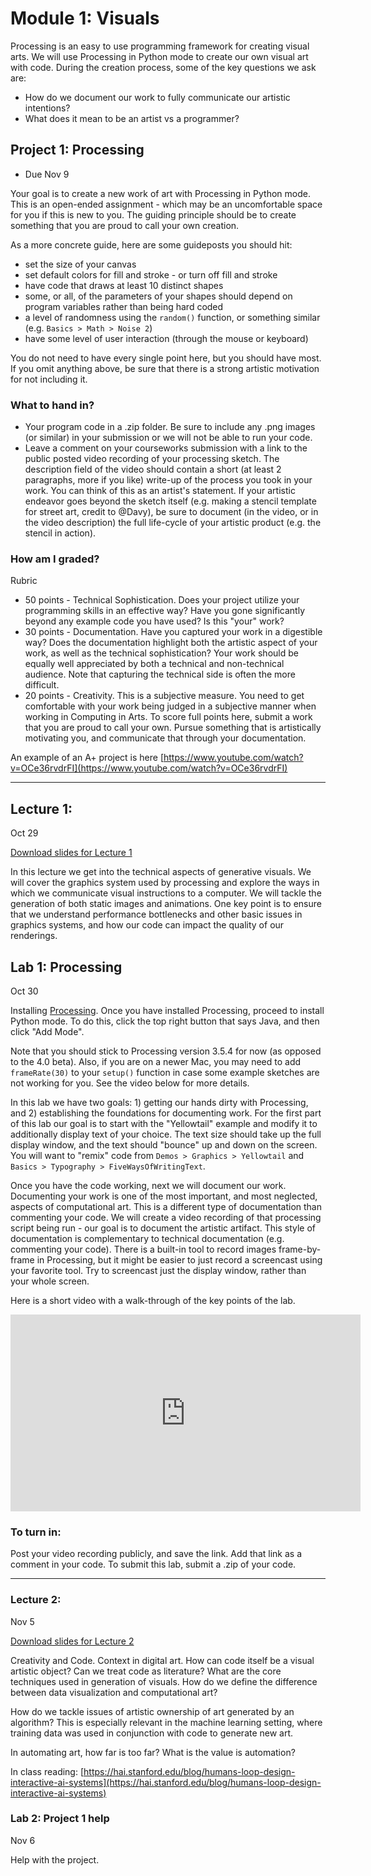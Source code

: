 # Module 1: Visuals

Processing is an easy to use programming framework for creating visual arts.
We will use Processing in Python mode to create our own visual art with code.
During the creation process, some of the key questions we ask are:

- How do we document our work to fully communicate our artistic intentions?
- What does it mean to be an artist vs a programmer?


<a name="project1"></a>

## Project 1: Processing

- Due Nov 9

Your goal is to create a new work of art with Processing in Python mode.
This is an open-ended assignment - which may be an uncomfortable space for you if this is new to you.
The guiding principle should be to create something that you are proud to call your own creation.

As a more concrete guide, here are some guideposts you should hit:

- set the size of your canvas
- set default colors for fill and stroke - or turn off fill and stroke
- have code that draws at least 10 distinct shapes
- some, or all, of the parameters of your shapes should depend on program variables rather than being hard coded
- a level of randomness using the ```random()``` function, or something similar (e.g. ```Basics > Math > Noise 2```)
- have some level of user interaction (through the mouse or keyboard)

You do not need to have every single point here, but you should have most. If you omit anything above, be sure that there is a strong artistic motivation for not including it.

### What to hand in?

- Your program code in a .zip folder. Be sure to include any .png images (or similar) in your submission or we will not be able to run your code. 
- Leave a comment on your courseworks submission with a link to the public posted video recording of your processing sketch. The description field of the video should contain a short (at least 2 paragraphs, more if you like) write-up of the process you took in your work. You can think of this as an artist's statement. If your artistic endeavor goes beyond the sketch itself (e.g. making a stencil template for street art, credit to @Davy), be sure to document (in the video, or in the video description) the full life-cycle of your artistic product (e.g. the stencil in action).

### How am I graded?

Rubric

- 50 points - Technical Sophistication. Does your project utilize your programming skills in an effective way? Have you gone significantly beyond any example code you have used? Is this "your" work?
- 30 points - Documentation. Have you captured your work in a digestible way? Does the documentation highlight both the artistic aspect of your work, as well as the technical sophistication? Your work should be equally well appreciated by both a technical and non-technical audience. Note that capturing the technical side is often the more difficult.
- 20 points - Creativity. This is a subjective measure. You need to get comfortable with your work being judged in a subjective manner when working in Computing in Arts. To score full points here, submit a work that you are proud to call your own. Pursue something that is artistically motivating you, and communicate that through your documentation.


An example of an A+ project is here [https://www.youtube.com/watch?v=OCe36rvdrFI](https://www.youtube.com/watch?v=OCe36rvdrFI)

<hr>

## Lecture 1: 

Oct 29

[Download slides for Lecture 1](../slides/lect1.pdf)

In this lecture we get into the technical aspects of generative visuals.
We will cover the graphics system used by processing and explore the ways in which we communicate visual instructions to a computer.
We will tackle the generation of both static images and animations.
One key point is to ensure that we understand performance bottlenecks and other basic issues in graphics systems, and how our code can impact the quality of our renderings.

<a name="lab1"></a>

## Lab 1: Processing

Oct 30

Installing [Processing](https://processing.org/download/). Once you have installed Processing, proceed to install Python mode. To do this, click the top right button that says Java, and then click "Add Mode".

Note that you should stick to Processing version 3.5.4 for now (as opposed to the 4.0 beta). Also, if you are on a newer Mac, you may need to add ```frameRate(30)``` to your ```setup()``` function in case some example sketches are not working for you. See the video below for more details.

In this lab we have two goals: 1) getting our hands dirty with Processing, and 2) establishing the foundations for documenting work.
For the first part of this lab our goal is to  start with the "Yellowtail" example and modify it to additionally display text of your choice.
The text size should take up the full display window, and the text should "bounce" up and down on the screen.
You will want to "remix" code from ```Demos > Graphics > Yellowtail``` and ```Basics > Typography > FiveWaysOfWritingText```.

Once you have the code working, next we will document our work.
Documenting your work is one of the most important, and most neglected, aspects of computational art.
This is a different type of documentation than commenting your code.
We will create a video recording of that processing script being run - our goal is to document the artistic artifact.
This style of documentation is complementary to technical documentation (e.g. commenting your code).
There is a built-in tool to record images frame-by-frame in Processing, but it might be easier to just record a screencast using your favorite tool.
Try to screencast just the display window, rather than your whole screen.

Here is a short video with a walk-through of the key points of the lab.

<iframe width="560" height="315" src="https://www.youtube-nocookie.com/embed/2poj7Djjt8M" title="YouTube video player" frameborder="0" allow="accelerometer; autoplay; clipboard-write; encrypted-media; gyroscope; picture-in-picture" allowfullscreen></iframe>

### To turn in:

Post your video recording publicly, and save the link. Add that link as a comment in your code. To submit this lab, submit a .zip of your code.

<hr>

### Lecture 2:

Nov 5

[Download slides for Lecture 2](../slides/lect2.pdf)

Creativity and Code. Context in digital art. 
How can code itself be a visual artistic object? Can we treat code as literature?
What are the core techniques used in generation of visuals.
How do we define the difference between data visualization and computational art?

How do we tackle issues of artistic ownership of art generated by an algorithm?
This is especially relevant in the machine learning setting, where training data was used in conjunction with code to generate new art.

In automating art, how far is too far?
What is the value is automation?

In class reading: [https://hai.stanford.edu/blog/humans-loop-design-interactive-ai-systems](https://hai.stanford.edu/blog/humans-loop-design-interactive-ai-systems)

### Lab 2: Project 1 help

Nov 6

Help with the project.
